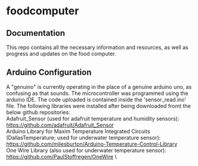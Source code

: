 # foodcomputer
## Documentation
  This repo contains all the necessary information and resources, as well as progress and updates on the food computer.
## Arduino Configuration
  A "genuino" is currently operating in the place of a genuine arduino uno, as confusing as that sounds. The microcontroller was programmed using the arduino IDE. The code uploaded is contained inside the 'sensor_read.ino' file. The following libraries were installed after being downloaded fromt the below github repositories:\
  Adafruit_Sensor (used for adafruit temperature and humidity sensors): https://github.com/adafruit/Adafruit_Sensor \
  Arduino Library for Maxim Temperature Integrated Circuits (DallasTemperature; used for underwater temperature sensor): https://github.com/milesburton/Arduino-Temperature-Control-Library \
  One Wire Library (also used for underwater temperature sensor): https://github.com/PaulStoffregen/OneWire \
